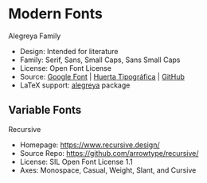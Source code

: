 # Modern Fonts

Alegreya Family
- Design: Intended for literature
- Family: Serif, Sans, Small Caps, Sans Small Caps
- License: Open Font License
- Source: [Google Font](https://fonts.google.com/?query=alegreya) | [Huerta Tipográfica](https://www.huertatipografica.com/en) | [GitHub](https://github.com/huertatipografica)
- LaTeX support: [alegreya](https://www.ctan.org/pkg/alegreya) package

## Variable Fonts

Recursive
- Homepage: https://www.recursive.design/
- Source Repo: https://github.com/arrowtype/recursive/
- License: SIL Open Font License 1.1
- Axes: Monospace, Casual, Weight, Slant, and Cursive
